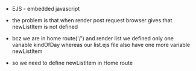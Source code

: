 








- EJS - embedded javascript 


- the problem is that when render post request browser gives that newListItem is not defined

- bcz we are in home route('/') and render list we defined only one variable kindOfDay whereas our list.ejs file also have one more variable newListItem

- so we need to define newListItem in Home route